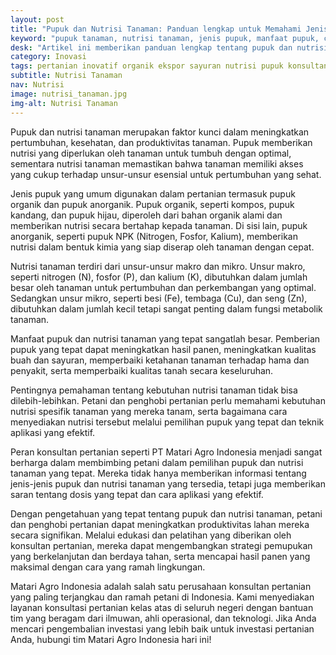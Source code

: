 ```yaml
---
layout: post
title: "Pupuk dan Nutrisi Tanaman: Panduan lengkap untuk Memahami Jenis, Manfaat, dan Penggunaan yang Efektif"
keyword: "pupuk tanaman, nutrisi tanaman, jenis pupuk, manfaat pupuk, cara penggunaan pupuk, pertanian, penghobi pertanian, konsultan pertanian, pelatihan pertanian, PT Matari Agro Indonesia"
desk: "Artikel ini memberikan panduan lengkap tentang pupuk dan nutrisi tanaman, mulai dari jenis-jenisnya, manfaat, hingga cara penggunaannya yang efektif. Kami menjelaskan pentingnya pemahaman tentang kebutuhan nutrisi tanaman untuk meningkatkan hasil panen dan kualitas tanaman"
category: Inovasi
tags: pertanian inovatif organik ekspor sayuran nutrisi pupuk konsultan ketahanan pangan
subtitle: Nutrisi Tanaman
nav: Nutrisi
image: nutrisi_tanaman.jpg
img-alt: Nutrisi Tanaman
---
```


Pupuk dan nutrisi tanaman merupakan faktor kunci dalam meningkatkan pertumbuhan, kesehatan, dan produktivitas tanaman. Pupuk memberikan nutrisi yang diperlukan oleh tanaman untuk tumbuh dengan optimal, sementara nutrisi tanaman memastikan bahwa tanaman memiliki akses yang cukup terhadap unsur-unsur esensial untuk pertumbuhan yang sehat.

Jenis pupuk yang umum digunakan dalam pertanian termasuk pupuk organik dan pupuk anorganik. Pupuk organik, seperti kompos, pupuk kandang, dan pupuk hijau, diperoleh dari bahan organik alami dan memberikan nutrisi secara bertahap kepada tanaman. Di sisi lain, pupuk anorganik, seperti pupuk NPK (Nitrogen, Fosfor, Kalium), memberikan nutrisi dalam bentuk kimia yang siap diserap oleh tanaman dengan cepat.

Nutrisi tanaman terdiri dari unsur-unsur makro dan mikro. Unsur makro, seperti nitrogen (N), fosfor (P), dan kalium (K), dibutuhkan dalam jumlah besar oleh tanaman untuk pertumbuhan dan perkembangan yang optimal. Sedangkan unsur mikro, seperti besi (Fe), tembaga (Cu), dan seng (Zn), dibutuhkan dalam jumlah kecil tetapi sangat penting dalam fungsi metabolik tanaman.

Manfaat pupuk dan nutrisi tanaman yang tepat sangatlah besar. Pemberian pupuk yang tepat dapat meningkatkan hasil panen, meningkatkan kualitas buah dan sayuran, memperbaiki ketahanan tanaman terhadap hama dan penyakit, serta memperbaiki kualitas tanah secara keseluruhan.

Pentingnya pemahaman tentang kebutuhan nutrisi tanaman tidak bisa dilebih-lebihkan. Petani dan penghobi pertanian perlu memahami kebutuhan nutrisi spesifik tanaman yang mereka tanam, serta bagaimana cara menyediakan nutrisi tersebut melalui pemilihan pupuk yang tepat dan teknik aplikasi yang efektif.

Peran konsultan pertanian seperti PT Matari Agro Indonesia menjadi sangat berharga dalam membimbing petani dalam pemilihan pupuk dan nutrisi tanaman yang tepat. Mereka tidak hanya memberikan informasi tentang jenis-jenis pupuk dan nutrisi tanaman yang tersedia, tetapi juga memberikan saran tentang dosis yang tepat dan cara aplikasi yang efektif.

Dengan pengetahuan yang tepat tentang pupuk dan nutrisi tanaman, petani dan penghobi pertanian dapat meningkatkan produktivitas lahan mereka secara signifikan. Melalui edukasi dan pelatihan yang diberikan oleh konsultan pertanian, mereka dapat mengembangkan strategi pemupukan yang berkelanjutan dan berdaya tahan, serta mencapai hasil panen yang maksimal dengan cara yang ramah lingkungan.

Matari Agro Indonesia adalah salah satu perusahaan konsultan pertanian yang paling terjangkau dan ramah petani di Indonesia. Kami menyediakan layanan konsultasi pertanian kelas atas di seluruh negeri dengan bantuan tim yang beragam dari ilmuwan, ahli operasional, dan teknologi. Jika Anda mencari pengembalian investasi yang lebih baik untuk investasi pertanian Anda, hubungi tim Matari Agro Indonesia hari ini!

